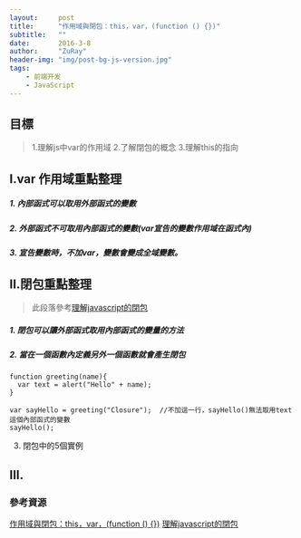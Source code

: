 ```yaml
---
layout:     post
title:      "作用域與閉包：this，var，(function () {})"
subtitle:   ""
date:       2016-3-8
author:     "ZuRay"
header-img: "img/post-bg-js-version.jpg"
tags:
    - 前端开发
    - JavaScript
---
```


## 目標

> 1.理解js中var的作用域
> 2.了解閉包的概念
> 3.理解this的指向


## I.var 作用域重點整理

##### 1.  內部函式可以取用外部函式的變數

##### 2.  外部函式不可取用內部函式的變數(var宣告的變數作用域在函式內)

##### 3.  宣告變數時，不加var，變數會變成全域變數。


## II.閉包重點整理

>此段落參考[理解javascript的閉包](http://coolshell.cn/articles/6731.html)


##### 1.  閉包可以讓外部函式取用內部函式的變量的方法

##### 2.  當在一個函數內定義另外一個函數就會產生閉包

```
function greeting(name){
  var text = alert("Hello" + name);
}

var sayHello = greeting("Closure");  //不加這一行，sayHello()無法取用text這個內部函式的變數
sayHello();
```

3. 閉包中的5個實例



## III. 



### 參考資源
[作用域與閉包：this，var，(function () {})](https://github.com/alsotang/node-lessons/tree/master/lesson11)
[理解javascript的閉包](http://coolshell.cn/articles/6731.html)